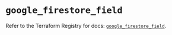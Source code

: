 # `google_firestore_field`

Refer to the Terraform Registry for docs: [`google_firestore_field`](https://registry.terraform.io/providers/hashicorp/google/6.41.0/docs/resources/firestore_field).
